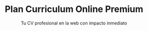 ---
title: "Plan Curriculum Online Premium"
subtitle: "Tu CV profesional en la web con impacto inmediato"
description: "Web personal con currículum interactivo, portafolio integrado y contacto directo para captar oportunidades laborales y descarga directa en formato .PDF"
category: "Branding & Gráficos"
price: 68500
slug: "plan-curriculum-online"

secciones: 4
certificadoSSL: true
correoCorporativo: 0

extras:
  - "Diseño web moderno con secciones personalizadas"
  - "Portafolio integrado para mostrar proyectos y trabajos destacados"
  - "Integración completa con LinkedIn y redes profesionales"
  - "Botón de WhatsApp para contacto directo con reclutadores"
  - "Versión descargable en PDF con diseño premium"
  - "Certificado SSL para máxima seguridad de datos"
  - "Opcional: Dominio .com.ar con tu nombre/portfolio"
  - "Hosting Premium (incluido en el plan por 1 año) "


tecnologias:
  - "Astro (rendimiento ultrarrápido)"
  - "TailwindCSS (diseño responsive y estilos)"
  - "JavaScript (interacciones profesionales)"
  - "SEO Básico de posicionamiento"

tiempoEntrega: "4 a 5 días hábiles segun proyecto"
publico: "Profesionales en búsqueda activa, freelancers, ejecutivos, recién graduados y personal creativo"
documentacion: true

formasPago:
  - "Transferencia bancaria"
  - "MercadoPago"
  - "Hasta 2 cuotas sin interés"

integraciones:
  - "LinkedIn (sincronización de perfil)"
  - "Google Analytics (seguimiento de visitas)"
  - "WhatsApp Business (contacto directo)"
  - "Dominio .com.ar Gratis por 1 Año."

idioma: "Español"
factura: false
disponible: true
cta: "https://api.whatsapp.com/send/?phone=541124025510&text=Hola%2C+quiero+destacar+con+mi+Curriculum+Online+Premium&type=phone_number&app_absent=0"
imagen: "/images/planes/plan-cv.png"
seoTitle: "Curriculum Web Profesional | Destacá en Búsquedas Laborales - Pixelar Studio"
seoDescription: "CV online interactivo con portafolio integrado, contacto directo y analíticas. Aparecé en Google cuando buscan tu nombre y captá más oportunidades."
---